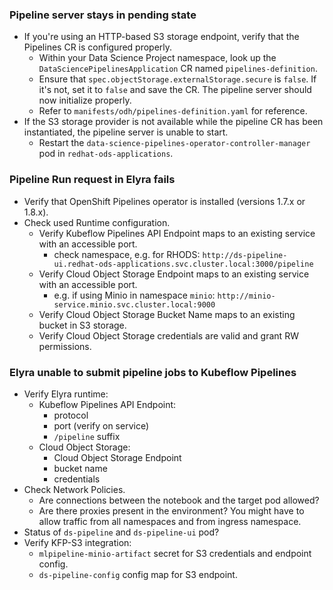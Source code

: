 ### Pipeline server stays in pending state

- If you're using an HTTP-based S3 storage endpoint, verify that the Pipelines CR is configured properly.
    - Within your Data Science Project namespace, look up the `DataSciencePipelinesApplication` CR named `pipelines-definition`.
    - Ensure that `spec.objectStorage.externalStorage.secure` is `false`. If it's not, set it to `false` and save the CR. The pipeline server should now initialize properly.
    - Refer to `manifests/odh/pipelines-definition.yaml` for reference.
- If the S3 storage provider is not available while the pipeline CR has been instantiated, the pipeline server is unable to start.
    - Restart the `data-science-pipelines-operator-controller-manager` pod in `redhat-ods-applications`.

### Pipeline Run request in Elyra fails

- Verify that OpenShift Pipelines operator is installed (versions 1.7.x or 1.8.x).
- Check used Runtime configuration.
    - Verify Kubeflow Pipelines API Endpoint maps to an existing service with an accessible port.
        - check namespace, e.g. for RHODS: `http://ds-pipeline-ui.redhat-ods-applications.svc.cluster.local:3000/pipeline`
    - Verify Cloud Object Storage Endpoint maps to an existing service with an accessible port.
        - e.g. if using Minio in namespace `minio`: `http://minio-service.minio.svc.cluster.local:9000`
    - Verify Cloud Object Storage Bucket Name maps to an existing bucket in S3 storage.
    - Verify Cloud Object Storage credentials are valid and grant RW permissions.

### Elyra unable to submit pipeline jobs to Kubeflow Pipelines

- Verify Elyra runtime:
    - Kubeflow Pipelines API Endpoint:
        - protocol
        - port (verify on service)
        - `/pipeline` suffix
    - Cloud Object Storage:
        - Cloud Object Storage Endpoint
        - bucket name
        - credentials
- Check Network Policies.
    - Are connections between the notebook and the target pod allowed?
    - Are there proxies present in the environment? You might have to allow traffic from all namespaces and from ingress namespace.
- Status of `ds-pipeline` and `ds-pipeline-ui` pod?
- Verify KFP-S3 integration:
    - `mlpipeline-minio-artifact` secret for S3 credentials and endpoint config.
    - `ds-pipeline-config` config map for S3 endpoint.

